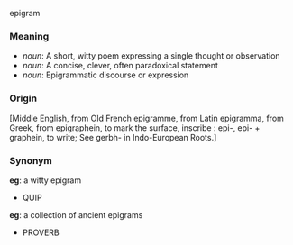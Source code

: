 epigram
### Meaning
+ _noun_: A short, witty poem expressing a single thought or observation
+ _noun_: A concise, clever, often paradoxical statement
+ _noun_: Epigrammatic discourse or expression

### Origin

[Middle English, from Old French epigramme, from Latin epigramma, from Greek, from epigraphein, to mark the surface, inscribe : epi-, epi- + graphein, to write; See gerbh- in Indo-European Roots.]

### Synonym

__eg__: a witty epigram

+ QUIP

__eg__: a collection of ancient epigrams

+ PROVERB



